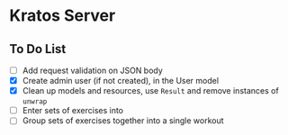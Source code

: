# Kratos Server

## To Do List

- [ ] Add request validation on JSON body
- [x] Create admin user (if not created), in the User model
- [x] Clean up models and resources, use `Result` and remove instances of `unwrap`
- [ ] Enter sets of exercises into
- [ ] Group sets of exercises together into a single workout

